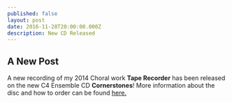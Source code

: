 ```yaml
---
published: false
layout: post
date: 2016-11-28T20:00:00.000Z
description: New CD Released
---
```

## A New Post

A new recording of my 2014 Choral work __Tape Recorder__ has been released on the new C4 Ensemble CD __Cornerstones__!  More information about the disc and how to order can be found [here.](http://www.c4ensemble.org/cornerstones.html)
